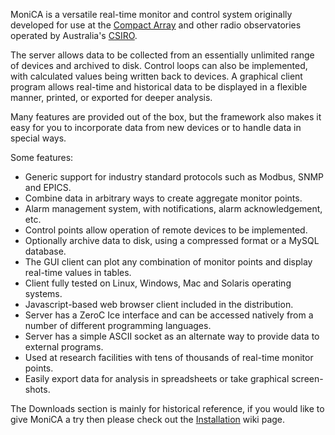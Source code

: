 MoniCA is a versatile real-time monitor and control system originally developed for use at the [Compact Array](http://www.narrabri.atnf.csiro.au/) and other radio observatories operated by Australia's [CSIRO](http://www.csiro.au/).

The server allows data to be collected from an essentially unlimited range of devices and archived to disk. Control loops can also be implemented, with calculated values being written back to devices. A graphical client program allows real-time and historical data to be displayed in a flexible manner, printed, or exported for deeper analysis.

Many features are provided out of the box, but the framework also makes it easy for you to incorporate data from new devices or to handle data in special ways.

Some features:
  * Generic support for industry standard protocols such as Modbus, SNMP and EPICS.
  * Combine data in arbitrary ways to create aggregate monitor points.
  * Alarm management system, with notifications, alarm acknowledgement, etc.
  * Control points allow operation of remote devices to be implemented.
  * Optionally archive data to disk, using a compressed format or a MySQL database.
  * The GUI client can plot any combination of monitor points and display real-time values in tables.
  * Client fully tested on Linux, Windows, Mac and Solaris operating systems.
  * Javascript-based web browser client included in the distribution.
  * Server has a ZeroC Ice interface and can be accessed natively from a number of different programming languages.
  * Server has a simple ASCII socket as an alternate way to provide data to external programs.
  * Used at research facilities with tens of thousands of real-time monitor points.
  * Easily export data for analysis in spreadsheets or take graphical screen-shots.

The Downloads section is mainly for historical reference, if you would like to give MoniCA a try then please check out the [Installation](Installation.md) wiki page.